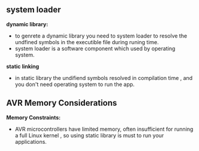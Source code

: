 ## system loader

**dynamic library:**
* to genrete a dynamic library you need to system loader to resolve the undfined symbols in the executible file during runing time.
* system loader is a software component which used by operating system.

**static linking**
* in static library the undifiend symbols resolved in compilation time , and you don't need operating system to run the app.

## AVR Memory Considerations

**Memory Constraints:**

- AVR microcontrollers have limited memory, often insufficient for running a full Linux kernel , so using static library is must to run your applications.



